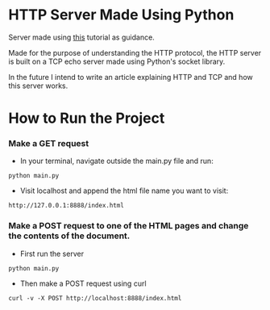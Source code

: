 # HTTP Server Made Using Python

Server made using [this](https://bhch.github.io/posts/2017/11/writing-an-http-server-from-scratch/) tutorial as guidance.

Made for the purpose of understanding the HTTP protocol, the HTTP server is built on a TCP echo server made using Python's socket library. 

In the future I intend to write an article explaining HTTP and TCP and how this server works.

# How to Run the Project

### Make a GET request

- In your terminal, navigate outside the main.py file and run:

`python main.py`

- Visit localhost and append the html file name you want to visit:

`http://127.0.0.1:8888/index.html`

### Make a POST request to one of the HTML pages and change the contents of the document.

- First run the server

`python main.py`

- Then make a POST request using curl

`curl -v -X POST http://localhost:8888/index.html`